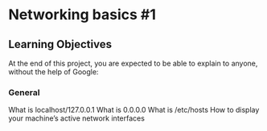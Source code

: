 # Networking basics #1

## Learning Objectives

At the end of this project, you are expected to be able to explain to anyone, without the help of Google:

### General

What is localhost/127.0.0.1
What is 0.0.0.0
What is /etc/hosts
How to display your machine’s active network interfaces
